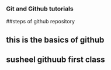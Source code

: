 ### Git and Github tutorials

##steps of github repository

## this is the basics of github

## susheel githuub first class